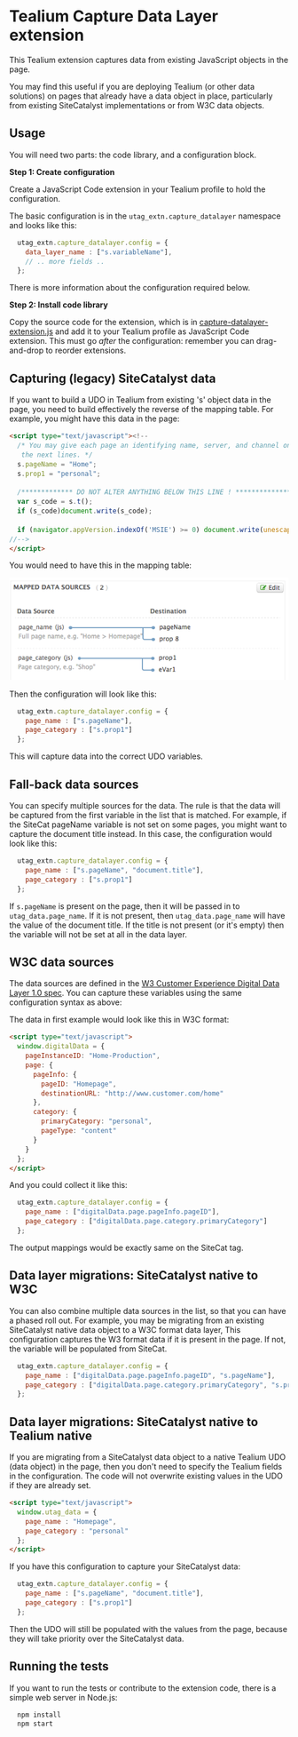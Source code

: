 # Tealium Capture Data Layer extension

This Tealium extension captures data from existing JavaScript objects in the page.

You may find this useful if you are deploying Tealium (or other data solutions) on 
pages that already have a data object in place, particularly from existing SiteCatalyst 
implementations or from W3C data objects.

## Usage

You will need two parts: the code library, and a configuration block. 

**Step 1: Create configuration**

Create a JavaScript Code extension in your Tealium profile to hold the configuration.

The basic configuration is in the `utag_extn.capture_datalayer` namespace and looks like this:

```javascript
  utag_extn.capture_datalayer.config = {
    data_layer_name : ["s.variableName"],
    // .. more fields ..
  };
```

There is more information about the configuration required below.

**Step 2: Install code library**

Copy the source code for the extension, which is in 
[capture-datalayer-extension.js](./lib/capture-datalayer-extension.js)
and add it to your Tealium profile as JavaScript Code extension. This must go *after* the
configuration: remember you can drag-and-drop to reorder extensions.


## Capturing (legacy) SiteCatalyst data

If you want to build a UDO in Tealium from existing 's' object data in the page, you need 
to build effectively the reverse of the mapping table. For example, you might have this data 
in the page:

```html
<script type="text/javascript"><!--
  /* You may give each page an identifying name, server, and channel on
   the next lines. */
  s.pageName = "Home";
  s.prop1 = "personal";
  
  /************* DO NOT ALTER ANYTHING BELOW THIS LINE ! **************/
  var s_code = s.t();
  if (s_code)document.write(s_code);

  if (navigator.appVersion.indexOf('MSIE') >= 0) document.write(unescape('%3C') + '\!-' + '-');
//-->
</script>
```

You would need to have this in the mapping table:

![Mapping table](./mappings.png)

Then the configuration will look like this:

```javascript
  utag_extn.capture_datalayer.config = {
    page_name : ["s.pageName"],
    page_category : ["s.prop1"]
  };
```

This will capture data into the correct UDO variables.

## Fall-back data sources

You can specify multiple sources for the data. The rule is that the data will be captured 
from the first variable in the list that is matched. For example, if the SiteCat pageName 
variable is not set on some pages, you might want to capture the document title instead. In 
this case, the configuration would look like this:

```javascript
  utag_extn.capture_datalayer.config = {
    page_name : ["s.pageName", "document.title"],
    page_category : ["s.prop1"]
  };
```

If `s.pageName` is present on the page, then it will be passed in to `utag_data.page_name`. 
If it is not present, then `utag_data.page_name` will have the value of the document title. 
If the title is not present (or it's empty) then the variable will not be set at all in the 
data layer.


## W3C data sources

The data sources are defined in the [W3 Customer Experience Digital Data Layer 1.0 spec](w3). 
You can capture these variables using the same configuration syntax as above:

 [w3]: http://www.w3.org/2013/12/ceddl-201312.pdf

The data in first example would look like this in W3C format:

```html
<script type="text/javascript">
  window.digitalData = {
    pageInstanceID: "Home-Production",
    page: {
      pageInfo: {
        pageID: "Homepage",
        destinationURL: "http://www.customer.com/home"
      },
      category: {
        primaryCategory: "personal",
        pageType: "content"
      }
    }
  };
</script>
```

And you could collect it like this:

```javascript
  utag_extn.capture_datalayer.config = {
    page_name : ["digitalData.page.pageInfo.pageID"],
    page_category : ["digitalData.page.category.primaryCategory"]
  };
```

The output mappings would be exactly same on the SiteCat tag.

## Data layer migrations: SiteCatalyst native to W3C

You can also combine multiple data sources in the list, so that you can have a phased 
roll out. For example, you may be migrating from an existing SiteCatalyst native data 
object to a W3C format data layer, This configuration captures the W3 format data if it 
is present in the page. If not, the variable will be populated from SiteCat.

```javascript
  utag_extn.capture_datalayer.config = {
    page_name : ["digitalData.page.pageInfo.pageID", "s.pageName"],
    page_category : ["digitalData.page.category.primaryCategory", "s.prop1"]
  };
```


## Data layer migrations: SiteCatalyst native to Tealium native

If you are migrating from a SiteCatalyst data object to a native Tealium UDO (data object) 
in the page, then you don't need to specify the Tealium fields in the configuration. The
code will not overwrite existing values in the UDO if they are already set.

```html
<script type="text/javascript">
  window.utag_data = {
    page_name : "Homepage",
    page_category : "personal"
  };
</script>
```

If you have this configuration to capture your SiteCatalyst data:

```javascript
  utag_extn.capture_datalayer.config = {
    page_name : ["s.pageName", "document.title"],
    page_category : ["s.prop1"]
  };
```

Then the UDO will still be populated with the values from the page, because they will take
priority over the SiteCatalyst data.


## Running the tests

If you want to run the tests or contribute to the extension code, there is a simple web server
in Node.js:

```
  npm install
  npm start
```
